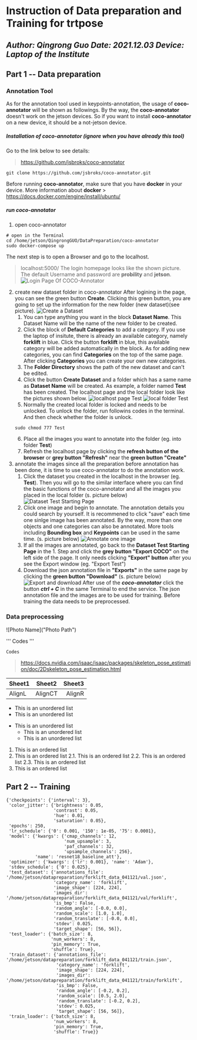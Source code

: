 # Instruction of Data preparation and Training for trtpose
***Author: Qingrong Guo***
***Date: 2021.12.03***
***Device: Laptop of the Institute***
---

## Part 1 -- Data preparation
### Annotation Tool
As for the annotation tool used in keypoints-annotation, the usage of **coco-annotator** will be shown as followings. By the way, the **coco-annotator** doesn't work on the jetson devices. So if you want to install **coco-annotator** on a new device, it should be a not-jetson device.
##### Installation of **coco-annotator** (ignore when you have already this tool)
Go to the link below to see details:
> https://github.com/jsbroks/coco-annotator
```
git clone https://github.com/jsbroks/coco-annotator.git
```
Before running **coco-annotator**, make sure that you have **docker** in your device.
More information about **docker** > https://docs.docker.com/engine/install/ubuntu/
##### run **coco-annotator**
1. open coco-annotator
```
# open in the Terminal
cd /home/jetson/QingrongGUO/DataPreparation/coco-annotator
sudo docker-compose up
```
The next step is to open a Browser and go to the localhost.
> localhost:5000/
The login homepage looks like the shown picture.
The default Username and password are **probility** and **jetson**.
![Login Page Of COCO-Annotator](https://github.com/GemueseMauer/test/blob/main/pic/Login_COCO-Annotator.png)
2. create new dataset folder in coco-annotator
After logining in the page, you can see the green button **Create**. Clicking this green button, you are going to set up the information for the new folder (new dataset)(see picture).
![Create a Dataset](https://github.com/GemueseMauer/test/blob/main/pic/CreateADataset.png)
    1. You can type anything you want in the block **Dataset Name**. This Dataset Name will be the name of the new folder to be created.
    2. Click the block of **Default Categories** to add a category. If you use the laptop of insitute, there is already an available category, namely **forklift** in blue. Click the button **forklift** in blue, this available category will be added automatically in the block. As for adding new categories, you can find **Categories** on the top of the same page. After clicking **Categories** you can create your own new categories.
    3. The **Folder Directory** shows the path of the new dataset and can't be edited.
    4. Click the button **Create Dataset** and a folder which has a same name as **Dataset Name** will be created. As example, a folder named **Test** has been created. The localhost page and the local folder look like the pictures shown below.
    ![localhost page Test](https://github.com/GemueseMauer/test/blob/main/pic/Test_Dataset_cocoannotator.png)
    ![local folder Test](https://github.com/GemueseMauer/test/blob/main/pic/Test_Folder_cocoannotator.png)
    5. Normally the created local folder is locked and needs to be unlocked. To unlock the folder, run followins codes in the terminal. And then check whether the folder is unlock.
    ```
    sudo chmod 777 Test
    ```
    6. Place all the images you want to annotate into the folder (eg. into folder **Test**)
    7. Refresh the localhost page by clicking the **refresh button of the browser** or **grey button "Refresh"** near the **green button "Create"**
3. annotate the images
since all the preparation before annotation has been done, it is time to use coco-annotator to do the annotation work.
    1. Click the dataset you created in the localhost in the browser (eg. **Test**). Then you will go to the similar interface where you can find the basic functions of the coco-annotator and all the images you placed in the local folder (s. picture below)
    ![Dataset Test Starting Page](https://github.com/GemueseMauer/test/blob/main/pic/annotation%20example1.png)
    2. Click one image and begin to annotate. The annotation details you could search by yourself. It is recommened to click "save" each time one sinlge image has been annotated. By the way, more than one objects and one categories can also be annotated. More tools including **Bounding box** and **Keypoints** can be used in the same time. (s. picture below)
    ![Annotate one image](https://github.com/GemueseMauer/test/blob/main/pic/annotate_image.png)
    3. If all the images are annotated, go back to the **Dataset Test Starting Page** in the 1. Step and click the **grey button "Export COCO"** on the left side of the page. It only needs clicking **"Export" button** after you see the Export window (eg. "Export Test")
    4. Download the json annotation file in **"Exports"** in the same page by clicking the **green button "Download"** (s. picture below)
    ![Export and download](https://github.com/GemueseMauer/test/blob/main/pic/Export.png)
After use of the ***coco-annotator*** click the button ***ctrl + C*** in the same Terminal to end the service. The json annotation file and the images are to be used for training. Before training the data needs to be preprocessed.

### Data preprocessing
![Photo Name]("Photo Path")

'''
Codes
'''

```
Codes
```
> https://docs.nvidia.com/isaac/isaac/packages/skeleton_pose_estimation/doc/2Dskeleton_pose_estimation.html

Sheet1|Sheet2|Sheet3
:-----|:-----:|-----:
AlignL|AlignCT|AlignR

* This is an unordered list
* This is an unordered list
+ This is an unordered list
  - This is an unordered list
  - This is an unordered list

1. This is an ordered list
2. This is an ordered list
  2.1. This is an ordered list
  2.2. This is an ordered list
  2.3. This is an ordered list
3. This is an ordered list

## Part 2 -- Training

```
{'checkpoints': {'interval': 3},
 'color_jitter': {'brightness': 0.05,
                  'contrast': 0.05,
                  'hue': 0.01,
                  'saturation': 0.05},
 'epochs': 250,
 'lr_schedule': {'0': 0.001, '150': 1e-05, '75': 0.0001},
 'model': {'kwargs': {'cmap_channels': 12,
                      'num_upsample': 3,
                      'paf_channels': 32,
                      'upsample_channels': 256},
           'name': 'resnet18_baseline_att'},
 'optimizer': {'kwargs': {'lr': 0.001}, 'name': 'Adam'},
 'stdev_schedule': {'0': 0.025},
 'test_dataset': {'annotations_file': '/home/jetson/datapreparation/forklift_data_041121/val.json',
                  'category_name': 'forklift',
                  'image_shape': [224, 224],
                  'images_dir': '/home/jetson/datapreparation/forklift_data_041121/val/forklift',
                  'is_bmp': False,
                  'random_angle': [-0.0, 0.0],
                  'random_scale': [1.0, 1.0],
                  'random_translate': [-0.0, 0.0],
                  'stdev': 0.025,
                  'target_shape': [56, 56]},
 'test_loader': {'batch_size': 8,
                 'num_workers': 8,
                 'pin_memory': True,
                 'shuffle': True},
 'train_dataset': {'annotations_file': '/home/jetson/datapreparation/forklift_data_041121/train.json',
                   'category_name': 'forklift',
                   'image_shape': [224, 224],
                   'images_dir': '/home/jetson/datapreparation/forklift_data_041121/train/forklift',
                   'is_bmp': False,
                   'random_angle': [-0.2, 0.2],
                   'random_scale': [0.5, 2.0],
                   'random_translate': [-0.2, 0.2],
                   'stdev': 0.025,
                   'target_shape': [56, 56]},
 'train_loader': {'batch_size': 8,
                  'num_workers': 8,
                  'pin_memory': True,
                  'shuffle': True}}
```
